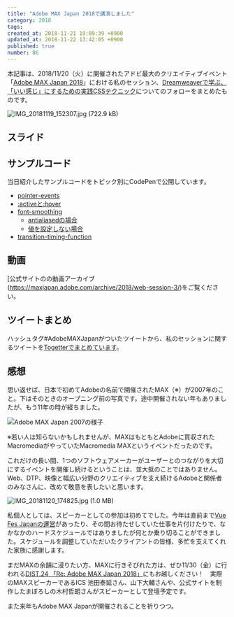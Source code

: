 ```yaml
---
title: "Adobe MAX Japan 2018で講演しました"
category: 2018
tags:
created_at: 2018-11-21 19:09:39 +0900
updated_at: 2018-11-22 13:42:05 +0900
published: true
number: 86
---
```


本記事は、2018/11/20（火）に開催されたアドビ最大のクリエイティブイベント「[Adobe MAX Japan 2018](https://maxjapan.adobe.com/)」における私のセッション、[Dreamweaverで学ぶ、「いい感じ」にするための実践CSSテクニック](https://maxjapan.adobe.com/sessions/2279)についてのフォローをまとめたものです。

![IMG_20181119_152307.jpg (722.9 kB)](https://img.esa.io/uploads/production/attachments/6186/2018/11/21/6998/acdc42a4-f912-4317-909f-9de936adfe61.jpg)

## スライド
<script async class="speakerdeck-embed" data-id="6aaa997716bf4c1e92abc1d71183d583" data-ratio="1.77777777777778" src="//speakerdeck.com/assets/embed.js"></script>

## サンプルコード
当日紹介したサンプルコードをトピック別にCodePenで公開しています。
- [pointer-events](https://codepen.io/448jp/pen/WYXEoe)
- [:activeと:hover](https://codepen.io/448jp/pen/XevOBN)
- [font-smoothing](https://codepen.io/448jp/pen/aQVNMe)
    - [antialiasedの場合](https://codepen.io/448jp/pen/dQZXOO)
    - [値を設定しない場合](https://codepen.io/448jp/pen/EObyWj)
- [transition-timing-function](https://codepen.io/448jp/pen/VVrzXE)

## 動画
[公式サイトのの動画アーカイブ(https://maxjapan.adobe.com/archive/2018/web-session-3/)をご覧ください。

## ツイートまとめ
ハッシュタグ#AdobeMAXJapanがついたツイートから、私のセッションに関するツイートを[Togetterでまとめています](https://togetter.com/li/1290667)。

## 感想
思い返せば、日本で初めてAdobeの名前で開催されたMAX（※）が2007年のこと。下はそのときのオープニング前の写真です。途中開催されない年もありましたが、もう11年の時が経ちました。

![Adobe MAX Japan 2007の様子](https://img.esa.io/uploads/production/attachments/6186/2018/11/22/6998/03b3f312-f74b-46cb-9ff0-9744f5ec9a59.JPG)

※若い人は知らないかもしれませんが、MAXはもともとAdobeに買収されたMacromediaがやっていたMacromedia MAXというイベントだったのです。

これだけの長い間、1つのソフトウェアメーカーがユーザーとのつながりを大切にするイベントを開催し続けるということは、並大抵のことではありません。Web、DTP、映像と幅広い分野のクリエイティブを支え続けるAdobeと関係者のみなさんに、改めて敬意を表したいと思います。

![IMG_20181120_174825.jpg (1.0 MB)](https://img.esa.io/uploads/production/attachments/6186/2018/11/22/6998/182e67a5-35e7-42bc-8c09-7479ccbf4031.jpg)

私個人としては、スピーカーとしての参加は初めてでした。今年は直前まで[Vue Fes Japanの運営](https://blog.448.jp/articles/2018/85-html/)があったり、その間お待たせしていた仕事を片付けたりで、なかなかのハードスケジュールではありましたが何とか乗り切ることができました。スケジュールを調整していただいたクライアントの皆様、多忙を支えてくれた家族に感謝します。

まだMAXの余韻に浸りたい方、MAXに行きそびれた方は、ぜひ11/30（金）に行われる[DIST.24 「Re: Adobe MAX Japan 2018」](https://dist.connpass.com/event/105505/)にもお越しください！　実際のMAXスピーカーであるICS 池田泰延さん、山下大輔さんや、公式サイトを制作したまぼろしの木村哲朗さんがスピーカーとして登壇予定です。

また来年もAdobe MAX Japanが開催されることを祈りつつ。
